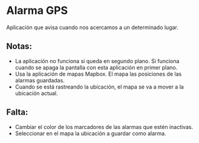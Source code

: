 # Alarma GPS
Aplicación que avisa cuando nos acercamos a un determinado lugar.

## Notas:
* La aplicación no funciona si queda en segundo plano. Si funciona cuando se apaga la pantalla con esta aplicación en primer plano.
* Usa la aplicación de mapas Mapbox. El mapa las posiciones de las alarmas guardadas.
* Cuando se está rastreando la ubicación, el mapa se va a mover a la ubicación actual.

## Falta:
* Cambiar el color de los marcadores de las alarmas que estén inactivas.
* Seleccionar en el mapa la ubicación a guardar como alarma.

